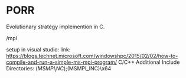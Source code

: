 # PORR
Evolutionary strategy implemention in C.

/mpi

setup in visual studio:
link: https://blogs.technet.microsoft.com/windowshpc/2015/02/02/how-to-compile-and-run-a-simple-ms-mpi-program/
C/C++ Additional Include Directories: $(MSMPI_INC);$(MSMPI_INC)\x64
